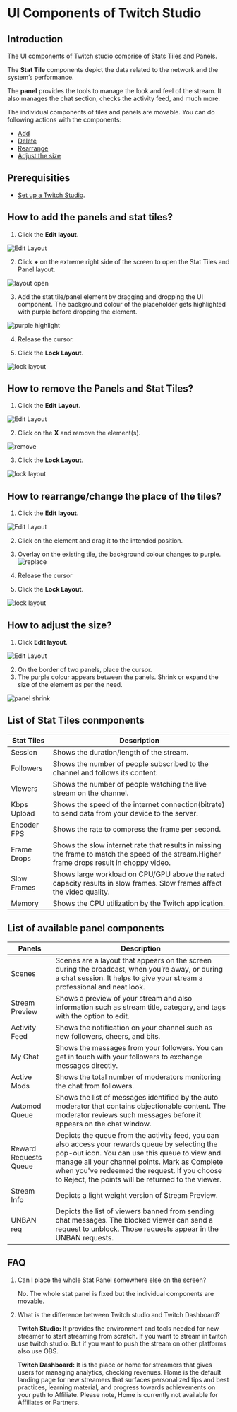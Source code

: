 # UI Components of Twitch Studio

## Introduction
The UI components of Twitch studio comprise of Stats Tiles and Panels. 

The **Stat Tile** components depict the data related to the network and the system’s performance.

The **panel** provides the tools to manage the look and feel of the stream. It also manages the chat section, checks the activity feed, and much more.

The individual components of tiles and panels are movable. You can do following actions with the components:
* [Add](https://github.com/akshayakolay/Portfolio/edit/main/Reference%20Guides/UI%20components%20of%20Twitch%20Studio.md#how-to-add-the-panels-and-stat-tiles)
* [Delete](https://github.com/akshayakolay/Portfolio/edit/main/Reference%20Guides/UI%20components%20of%20Twitch%20Studio.md#how-to-remove-the-panels-and-stat-tiles)
* [Rearrange](https://github.com/akshayakolay/Portfolio/edit/main/Reference%20Guides/UI%20components%20of%20Twitch%20Studio.md#how-to-rearrangechange-the-place-of-the-tiles)
* [Adjust the size](https://github.com/akshayakolay/Portfolio/edit/main/Reference%20Guides/UI%20components%20of%20Twitch%20Studio.md#how-to-adjust-the-size)

## Prerequisities
* [Set up a Twitch Studio](https://github.com/akshayakolay/Portfolio/blob/main/Tutorials/Set%20up%20your%20Twitch%20Studio.md#steps-to-set-up-the-studio).

## How to add the panels and stat tiles?
1) Click the **Edit layout**.

![**Edit Layout**](https://github.com/akshayakolay/Portfolio/blob/main/Reference%20Guides/edit%20layout%20window.png)

2) Click **+** on the extreme right side of the screen to open the Stat Tiles and Panel layout.

![layout open](https://github.com/akshayakolay/Portfolio/blob/main/Reference%20Guides/layout%20open.png)


3) Add the stat tile/panel element by dragging and dropping the UI component. The background colour of the placeholder gets highlighted with purple before dropping the   element. 

![purple highlight](https://github.com/akshayakolay/Portfolio/blob/main/Reference%20Guides/purple%20highlight.png)

4) Release the cursor.

5) Click the **Lock Layout**.

![lock layout](https://github.com/akshayakolay/Portfolio/blob/main/Reference%20Guides/lock%20layout.png)

## How to remove the Panels and Stat Tiles?
1) Click the **Edit Layout**.

![**Edit Layout**](https://github.com/akshayakolay/Portfolio/blob/main/Reference%20Guides/edit%20layout%20window.png)

2) Click on the **X** and remove the element(s).

![remove](https://github.com/akshayakolay/Portfolio/blob/main/Reference%20Guides/remove.png)

3) Click the **Lock Layout**.

![lock layout](https://github.com/akshayakolay/Portfolio/blob/main/Reference%20Guides/lock%20layout.png)

## How to rearrange/change the place of the tiles?
1) Click the **Edit layout**.

![**Edit Layout**](https://github.com/akshayakolay/Portfolio/blob/main/Reference%20Guides/edit%20layout%20window.png)

2) Click on the element and drag it to the intended position.
3) Overlay on the existing tile, the background colour changes to purple.
![replace](https://github.com/akshayakolay/Portfolio/blob/main/Reference%20Guides/replace.png)

4) Release the cursor
5) Click the **Lock Layout**.

![lock layout](https://github.com/akshayakolay/Portfolio/blob/main/Reference%20Guides/lock%20layout.png)

## How to adjust the size?
1) Click **Edit layout**.

![**Edit Layout**](https://github.com/akshayakolay/Portfolio/blob/main/Reference%20Guides/edit%20layout%20window.png)

2) On the border of two panels, place the cursor.
3) The purple colour appears between the panels. Shrink or expand the size of the element as per the need.

![panel shrink](https://github.com/akshayakolay/Portfolio/blob/main/Reference%20Guides/panel%20shrink.png)


## List of Stat Tiles conmponents
|Stat Tiles|Description|
|----------|-----------| 
|Session|Shows the duration/length of the stream.|
|Followers|Shows the number of people subscribed to the channel and follows its content.|
|Viewers|Shows the number of people watching the live stream on the channel.|
|Kbps Upload|Shows the speed of the internet connection(bitrate) to send data from your device to the server.|
|Encoder FPS|Shows the rate to compress the frame per second.|
|Frame Drops|Shows the slow internet rate that results in missing the frame to match the speed of the stream.Higher frame drops result in choppy video.|
|Slow Frames|Shows large workload on CPU/GPU above the rated capacity results in slow frames. Slow frames affect the video quality.|
|Memory|Shows the CPU utilization by the Twitch application.|

## List of available panel components
|Panels|Description|
|------|-----------|
|Scenes|Scenes are a layout that appears on the screen during the broadcast, when you’re away, or during a chat session. It helps to give your stream a professional and neat look.|
|Stream Preview|Shows a preview of your stream and also information such as stream title, category, and tags with the option to edit.|
|Activity Feed|Shows the notification on your channel such as new followers, cheers, and bits.|
|My Chat|Shows the messages from your followers. You can get in touch with your followers to exchange messages directly.|
|Active Mods|Shows the total number of moderators monitoring the chat from followers.|
|Automod Queue|Shows the list of messages identified by the auto moderator that contains objectionable content. The moderator reviews such messages before it appears on the chat window.|
|Reward Requests Queue|Depicts the queue from the activity feed, you can also access your rewards queue by selecting the pop-out icon. You can use this queue to view and manage all your channel points. Mark as Complete when you've redeemed the request. If you choose to Reject, the points will be returned to the viewer.|
|Stream Info|Depicts a light weight version of Stream Preview.|
|UNBAN req|Depicts the list of viewers banned from sending chat messages. The blocked viewer can send a request to unblock. Those requests appear in the UNBAN requests.|

## FAQ
1) Can I place the whole Stat Panel somewhere else on the screen?

   No. The whole stat panel is fixed but the individual components are movable.
   
2) What is the difference between Twitch studio and Twitch Dashboard?

   **Twitch Studio:** It provides the environment and tools needed for new streamer to start streaming from scratch. If you want to stream in twitch use twitch studio.   But if you want to push the stream on other platforms also use OBS.

   **Twitch Dashboard:** It is the place or home for streamers that gives users for managing analytics, checking revenues. 
      Home is the default landing page for new streamers that surfaces personalized tips and best practices, learning material, and progress towards achievements on your path to Affiliate. Please note, Home is currently not available for Affiliates or Partners.

   
   
  










